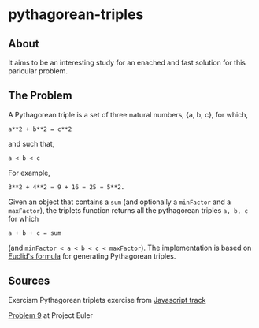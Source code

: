 # pythagorean-triples

## About

It aims to be an interesting study for an enached and fast solution for this paricular problem.

## The Problem

A Pythagorean triple is a set of three natural numbers, {a, b, c}, for
which,

```text
a**2 + b**2 = c**2
```

and such that,

```text
a < b < c
```

For example,

```text
3**2 + 4**2 = 9 + 16 = 25 = 5**2.
```

Given an object that contains a `sum` (and optionally a `minFactor` and a `maxFactor`), the triplets function returns all the
pythagorean triples `a, b, c` for which

```text
a + b + c = sum
```

(and `minFactor < a < b < c < maxFactor`).
The implementation is based on [Euclid's formula](https://en.wikipedia.org/wiki/Pythagorean_triple#Generating_a_triple:~:text=on%20the%20cone.-,Euclid%27s%20formula,-%5B3%5D%20is) for generating Pythagorean triples.

## Sources

Exercism Pythagorean triplets exercise from [Javascript track](https://exercism.org/tracks/javascript/exercises)

[Problem 9](http://projecteuler.net/problem=9) at Project Euler
